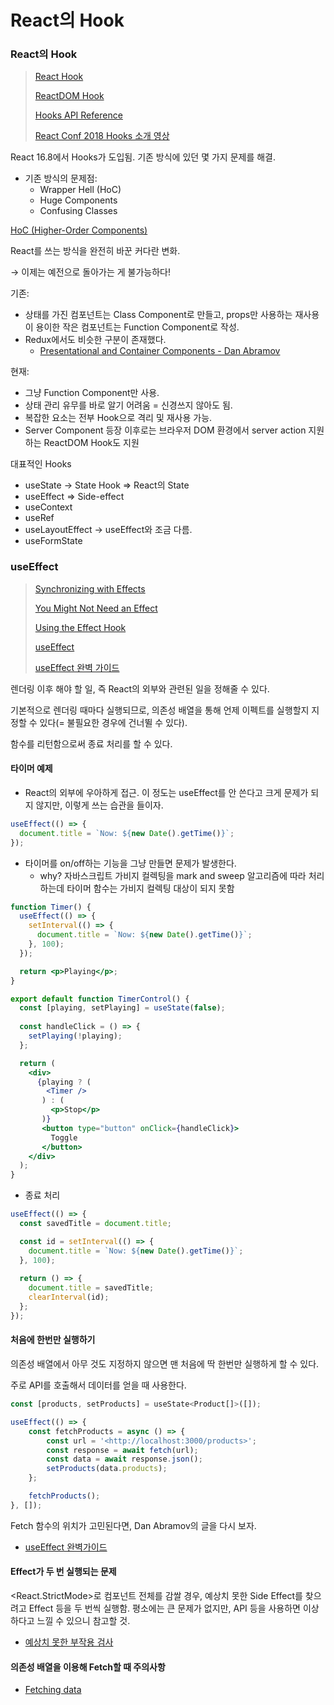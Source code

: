 # React의 Hook

### React의 Hook

> [React Hook](https://react.dev/reference/react/hooks)
>
> [ReactDOM Hook](https://react.dev/reference/react-dom/hooks)
>
> [Hooks API Reference](https://ko.reactjs.org/docs/hooks-reference.html)
>
> [React Conf 2018 Hooks 소개 영상](https://youtu.be/dpw9EHDh2bM)

React 16.8에서 Hooks가 도입됨. 기존 방식에 있던 몇 가지 문제를 해결.

* 기존 방식의 문제점:
  * Wrapper Hell (HoC)
  * Huge Components
  * Confusing Classes

[HoC (Higher-Order Components)](https://ko.reactjs.org/docs/higher-order-components.html)

React를 쓰는 방식을 완전히 바꾼 커다란 변화.

→ 이제는 예전으로 돌아가는 게 불가능하다!

기존:

* 상태를 가진 컴포넌트는 Class Component로 만들고, props만 사용하는 재사용이 용이한 작은 컴포넌트는 Function Component로 작성.
* Redux에서도 비슷한 구분이 존재했다.
  * [Presentational and Container Components - Dan Abramov](https://medium.com/@dan\_abramov/smart-and-dumb-components-7ca2f9a7c7d0)

현재:

* 그냥 Function Component만 사용.
* 상태 관리 유무를 바로 알기 어려움 = 신경쓰지 않아도 됨.
* 복잡한 요소는 전부 Hook으로 격리 및 재사용 가능.
* Server Component 등장 이후로는 브라우저 DOM 환경에서 server action 지원하는 ReactDOM Hook도 지원

대표적인 Hooks

* useState → State Hook ⇒ React의 State
* useEffect ⇒ Side-effect
* useContext
* useRef
* useLayoutEffect → useEffect와 조금 다름.
* useFormState

### useEffect

> [Synchronizing with Effects](https://beta.reactjs.org/learn/synchronizing-with-effects)
>
> [You Might Not Need an Effect](https://beta.reactjs.org/learn/you-might-not-need-an-effect)
>
> [Using the Effect Hook](https://ko.reactjs.org/docs/hooks-effect.html)
>
> [useEffect](https://beta.reactjs.org/reference/react/useEffect)
>
> [useEffect 완벽 가이드](https://overreacted.io/a-complete-guide-to-useeffect/)

렌더링 이후 해야 할 일, 즉 React의 외부와 관련된 일을 정해줄 수 있다.

기본적으로 렌더링 때마다 실행되므로, 의존성 배열을 통해 언제 이펙트를 실행할지 지정할 수 있다(= 불필요한 경우에 건너뛸 수 있다).

함수를 리턴함으로써 종료 처리를 할 수 있다.

#### 타이머 예제

* React의 외부에 우아하게 접근. 이 정도는 useEffect를 안 쓴다고 크게 문제가 되지 않지만, 이렇게 쓰는 습관을 들이자.

```jsx
useEffect(() => {
  document.title = `Now: ${new Date().getTime()}`;
});
```

* 타이머를 on/off하는 기능을 그냥 만들면 문제가 발생한다.
  * why? 자바스크립트 가비지 컬렉팅을 mark and sweep 알고리즘에 따라 처리하는데 타이머 함수는 가비지 컬렉팅 대상이 되지 못함

```jsx
function Timer() {
  useEffect(() => {
    setInterval(() => {
      document.title = `Now: ${new Date().getTime()}`;
    }, 100);
  });

  return <p>Playing</p>;
}

export default function TimerControl() {
  const [playing, setPlaying] = useState(false);
  
  const handleClick = () => {
    setPlaying(!playing);
  };

  return (
    <div>
      {playing ? (
        <Timer />
       ) : (
         <p>Stop</p>
       )}
       <button type="button" onClick={handleClick}>
         Toggle
       </button>
    </div>
  );
}
```

* 종료 처리

```jsx
useEffect(() => {
  const savedTitle = document.title;

  const id = setInterval(() => {
    document.title = `Now: ${new Date().getTime()}`;
  }, 100);
	
  return () => {
    document.title = savedTitle;
    clearInterval(id);
  };
});
```

#### 처음에 한번만 실행하기

의존성 배열에서 아무 것도 지정하지 않으면 맨 처음에 딱 한번만 실행하게 할 수 있다.

주로 API를 호출해서 데이터를 얻을 때 사용한다.

```jsx
const [products, setProducts] = useState<Product[]>([]);

useEffect(() => {
	const fetchProducts = async () => {
		const url = '<http://localhost:3000/products>';
		const response = await fetch(url);
		const data = await response.json();
		setProducts(data.products);
	};

	fetchProducts();
}, []);
```

Fetch 함수의 위치가 고민된다면, Dan Abramov의 글을 다시 보자.

* [useEffect 완벽가이드](https://overreacted.io/a-complete-guide-to-useeffect/)

#### Effect가 두 번 실행되는 문제

\<React.StrictMode>로 컴포넌트 전체를 감쌀 경우, 예상치 못한 Side Effect를 찾으려고 Effect 등을 두 번씩 실행함. 평소에는 큰 문제가 없지만, API 등을 사용하면 이상하다고 느낄 수 있으니 참고할 것.

* [예상치 못한 부작용 검사](https://ko.reactjs.org/docs/strict-mode.html#detecting-unexpected-side-effects)

#### 의존성 배열을 이용해 Fetch할 때 주의사항

* [Fetching data](https://beta.reactjs.org/learn/synchronizing-with-effects#fetching-data)
